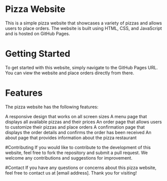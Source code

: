 # Pizza Website
This is a simple pizza website that showcases a variety of pizzas and allows users to place orders. The website is built using HTML, CSS, and JavaScript and is hosted on GitHub Pages.

# Getting Started
To get started with this website, simply navigate to the GitHub Pages URL. You can view the website and place orders directly from there.

# Features
The pizza website has the following features:

A responsive design that works on all screen sizes
A menu page that displays all available pizzas and their prices
An order page that allows users to customize their pizzas and place orders
A confirmation page that displays the order details and confirms the order has been received
An about page that provides information about the pizza restaurant

#Contributing
If you would like to contribute to the development of this website, feel free to fork the repository and submit a pull request. We welcome any contributions and suggestions for improvement.

#Contact
If you have any questions or concerns about this pizza website, feel free to contact us at [email address]. Thank you for visiting!
